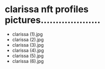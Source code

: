# clarissa nft profiles pictures....................
- clarissa (1).jpg
- clarissa (2).jpg
- clarissa (3).jpg
- clarissa (4).jpg
- clarissa (5).jpg
- clarissa (6).jpg
